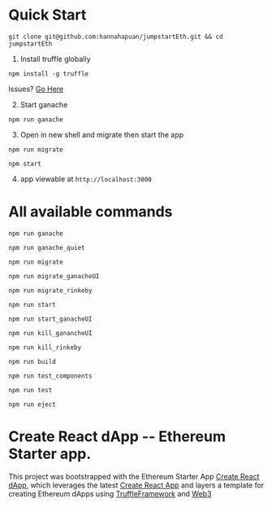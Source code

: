 # Quick Start
```
git clone git@github.com:hannahapuan/jumpstartEth.git && cd jumpstartEth
```
1. Install truffle globally
```
npm install -g truffle
```
Issues? [Go Here](https://docs.npmjs.com/getting-started/installing-npm-packages-globally)


2. Start ganache
```
npm run ganache
```
3. Open in new shell and migrate then start the app
```
npm run migrate
```
```
npm start
```
4. app viewable at `http://localhost:3000`

# All available commands
```
npm run ganache
```
```
npm run ganache_quiet
```
```
npm run migrate
```
```
npm run migrate_ganacheUI
```
```
npm run migrate_rinkeby
```
```
npm run start
```
```
npm run start_ganacheUI
```
```
npm run kill_ganancheUI
```
```
npm run kill_rinkeby
```
```
npm run build
```
```
npm run test_components
```
```
npm run test
```
```
npm run eject
```

# Create React dApp -- Ethereum Starter app.

This project was bootstrapped with the Ethereum Starter App [Create React dApp](https://github.com/mjhm/create-react-dapp), which leverages the latest [Create React App](./REACT.md) and layers a template for creating Ethereum dApps using [TruffleFramework](http://truffleframework.com/docs/) and [Web3](https://github.com/ethereum/wiki/wiki/JavaScript-API)
